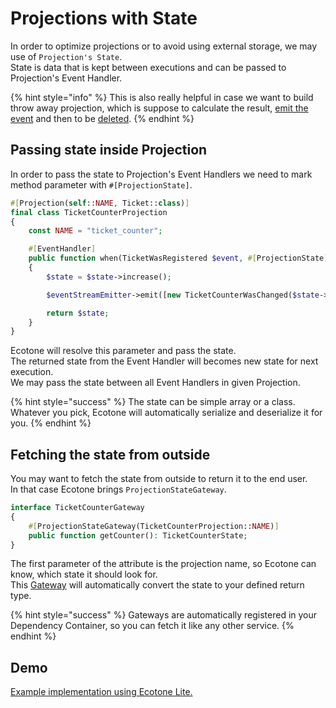 # Projections with State

In order to optimize projections or to avoid using external storage, we may use of `Projection's State`. \
State is data that is kept between executions and can be passed to Projection's Event Handler.

{% hint style="info" %}
This is also really helpful in case we want to build throw away projection, which is suppose to calculate the result, [emit the event](emitting-events.md#emit-the-event) and then to be [deleted](executing-and-managing/projection-cli-actions.md#deleting-the-projection).
{% endhint %}

## Passing state inside Projection

In order to pass the state to Projection's Event Handlers we need to mark method parameter with `#[ProjectionState]`.&#x20;

```php
#[Projection(self::NAME, Ticket::class)]
final class TicketCounterProjection
{
    const NAME = "ticket_counter";

    #[EventHandler]
    public function when(TicketWasRegistered $event, #[ProjectionState] TicketCounterState $state, EventStreamEmitter $eventStreamEmitter): TicketCounterState
    {
        $state = $state->increase();

        $eventStreamEmitter->emit([new TicketCounterWasChanged($state->count)]);

        return $state;
    }
}
```

Ecotone will resolve this parameter and pass the state. \
The returned state from the Event Handler will becomes new state for next execution.\
We may pass the state between all Event Handlers in given Projection.

{% hint style="success" %}
The state can be simple array or a class. Whatever you pick, Ecotone will automatically serialize and deserialize it for you.
{% endhint %}

## Fetching the state from outside

You may want to fetch the state from outside to return it to the end user. \
In that case Ecotone brings `ProjectionStateGateway`.

```php
interface TicketCounterGateway
{
    #[ProjectionStateGateway(TicketCounterProjection::NAME)]
    public function getCounter(): TicketCounterState;
}
```

The first parameter of the attribute is the projection name, so Ecotone can know, which state it should look for.\
This [Gateway](../../../messaging/messaging-concepts/messaging-gateway.md) will automatically convert the state to your defined return type.&#x20;

{% hint style="success" %}
Gateways are automatically registered in your Dependency Container, so you can fetch it like any other service.
{% endhint %}

## Demo

[Example implementation using Ecotone Lite.](https://github.com/ecotoneframework/quickstart-examples/tree/master/StatefulProjection)
